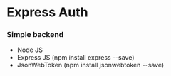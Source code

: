 # Express Auth 

### Simple backend
- Node JS
- Express JS (npm install express --save)
- JsonWebToken (npm install jsonwebtoken --save)
